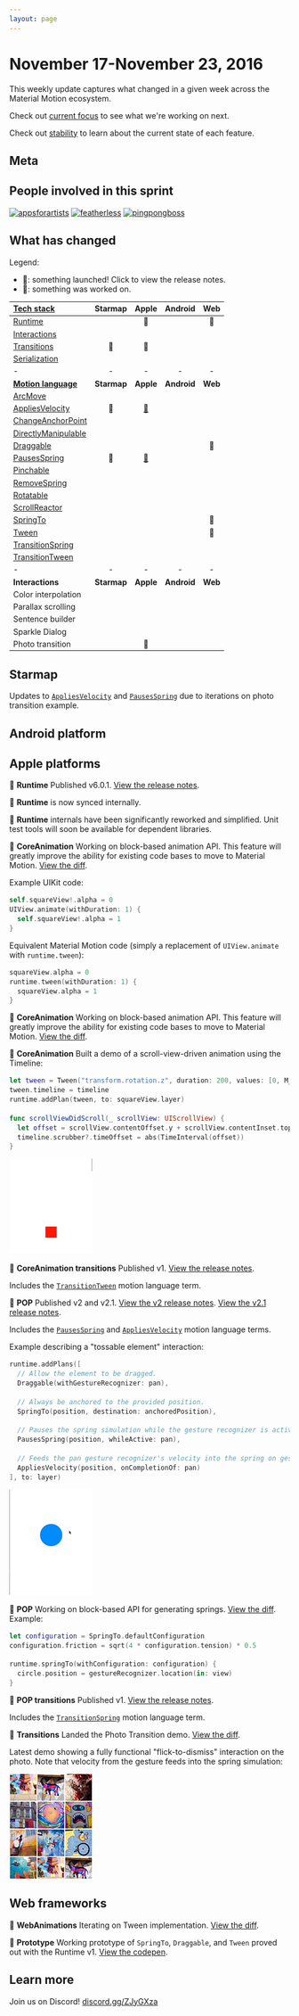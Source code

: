 ```yaml
---
layout: page
---
```


# November 17-November 23, 2016

This weekly update captures what changed in a given week across the Material Motion ecosystem.

Check out [current focus](current_focus) to see what we're working on next.

Check out [stability](stability) to learn about the current state of each feature.

## Meta



## People involved in this sprint

[![appsforartists](https://avatars0.githubusercontent.com/u/926648?v=3&s=100)](https://github.com/appsforartists)
[![featherless](https://avatars0.githubusercontent.com/u/45670?v=3&s=100)](https://github.com/jverkoey)
[![pingpongboss](https://avatars0.githubusercontent.com/u/719914?v=3&s=100)](https://github.com/pingpongboss)

## What has changed

Legend:

- 🎉: something launched! Click to view the release notes.
- 📝: something was worked on.

| [Tech stack](https://material-motion.github.io/material-motion/starmap/specifications/#tech-stack)                        | Starmap | Apple | Android | Web |
|:--------------|:-------:|:-----:|:-------:|:---:|
| [Runtime](https://material-motion.github.io/material-motion/starmap/specifications/runtime/)                              |   |🎉 |   |📝 |
| [Interactions](https://material-motion.github.io/material-motion/starmap/specifications/interactions/)                    |   |   |   |   |
| [Transitions](https://material-motion.github.io/material-motion/starmap/specifications/interactions/transitions/)         |📝 |📝 |   |   |
| [Serialization](https://material-motion.github.io/material-motion/starmap/specifications/serialization)                   |   |   |   |   |
| - | - | - | - | - |
| **[Motion language](https://material-motion.github.io/material-motion/starmap/specifications/motion-family)**             | **Starmap** | **Apple**  | **Android** | **Web**    |
| [ArcMove](https://material-motion.github.io/material-motion/starmap/specifications/plans/ArcMove)                         |   |   |   |   |
| [AppliesVelocity](https://material-motion.github.io/material-motion/starmap/specifications/plans/AppliesVelocity)         |📝 |[🎉](https://github.com/material-motion/pop-swift/releases/tag/v2.1.0) |   |   |
| [ChangeAnchorPoint](https://material-motion.github.io/material-motion/starmap/specifications/plans/ChangeAnchorPoint)     |   |   |   |   |
| [DirectlyManipulable](https://material-motion.github.io/material-motion/starmap/specifications/plans/DirectlyManipulable) |   |   |   |   |
| [Draggable](https://material-motion.github.io/material-motion/starmap/specifications/plans/Draggable)                     |   |   |   |📝 |
| [PausesSpring](https://material-motion.github.io/material-motion/starmap/specifications/plans/PausesSpring)               |🎉 |[🎉](https://github.com/material-motion/pop-swift/releases/tag/v2.1.0) |   |   |
| [Pinchable](https://material-motion.github.io/material-motion/starmap/specifications/plans/Pinchable)                     |   |   |   |   |
| [RemoveSpring](https://material-motion.github.io/material-motion/starmap/specifications/plans/RemoveSpring)               |   |   |   |   |
| [Rotatable](https://material-motion.github.io/material-motion/starmap/specifications/plans/Rotatable)                     |   |   |   |   |
| [ScrollReactor](https://material-motion.github.io/material-motion/starmap/specifications/plans/ScrollReactor)             |   |   |   |   |
| [SpringTo](https://material-motion.github.io/material-motion/starmap/specifications/plans/SpringTo)                       |   |   |   |📝 |
| [Tween](https://material-motion.github.io/material-motion/starmap/specifications/plans/Tween)                             |   |   |   |📝 |
| [TransitionSpring](https://material-motion.github.io/material-motion/starmap/specifications/plans/TransitionSpring)       |   |   |   |   |
| [TransitionTween](https://material-motion.github.io/material-motion/starmap/specifications/plans/TransitionTween)         |   |   |   |   |
| - | - | - | - | - |
| **Interactions**      | **Starmap** | **Apple** | **Android** | **Web** |
|  Color interpolation  |   |   |    |   |
|  Parallax scrolling   |   |   |    |   |
|  Sentence builder     |   |   |    |   |
|  Sparkle Dialog       |   |   |    |   |
|  Photo transition     |   |🎉 |    |   |

## Starmap

Updates to [`AppliesVelocity`](https://material-motion.github.io/material-motion/starmap/specifications/plans/AppliesVelocity)
and [`PausesSpring`](https://material-motion.github.io/material-motion/starmap/specifications/plans/PausesSpring) due to iterations on photo transition example.

## Android platform

## Apple platforms

🎉 **Runtime** Published v6.0.1. [View the release notes](https://github.com/material-motion/runtime-objc/releases/tag/v6.0.1).

🎉 **Runtime** is now synced internally.

📝 **Runtime** internals have been significantly reworked and simplified. Unit test tools will soon be available for dependent libraries.

📝 **CoreAnimation** Working on block-based animation API. This feature will greatly improve the ability for existing code bases to move to Material Motion. [View the diff](http://codereview.cc/D1904).

Example UIKit code:

```swift
self.squareView!.alpha = 0
UIView.animate(withDuration: 1) {
  self.squareView!.alpha = 1
}
```

Equivalent Material Motion code (simply a replacement of `UIView.animate` with `runtime.tween`):

```swift
squareView.alpha = 0
runtime.tween(withDuration: 1) {
  squareView.alpha = 1
}
```

📝 **CoreAnimation** Working on block-based animation API. This feature will greatly improve the ability for existing code bases to move to Material Motion. [View the diff](http://codereview.cc/D1904).

📝 **CoreAnimation** Built a demo of a scroll-view-driven animation using the Timeline:

```swift
let tween = Tween("transform.rotation.z", duration: 200, values: [0, M_PI])
tween.timeline = timeline
runtime.addPlan(tween, to: squareView.layer)

func scrollViewDidScroll(_ scrollView: UIScrollView) {
  let offset = scrollView.contentOffset.y + scrollView.contentInset.top
  timeline.scrubber?.timeOffset = abs(TimeInterval(offset))
}
```

![](2016-11-23-dragdriven.gif)

🎉 **CoreAnimation transitions** Published v1. [View the release notes](https://github.com/material-motion/coreanimation-transitions-swift/releases/tag/v1.0.0).

Includes the [`TransitionTween`](https://material-motion.github.io/material-motion/starmap/specifications/plans/TransitionTween) motion language term.

🎉 **POP** Published v2 and v2.1. [View the v2 release notes](https://github.com/material-motion/pop-swift/releases/tag/v2.0.0). [View the v2.1 release notes](https://github.com/material-motion/pop-swift/releases/tag/v2.1.0).

Includes the [`PausesSpring`](https://material-motion.github.io/material-motion/starmap/specifications/plans/PausesSpring) and [`AppliesVelocity`](https://material-motion.github.io/material-motion/starmap/specifications/plans/AppliesVelocity) motion language terms.

Example describing a "tossable element" interaction:

```swift
runtime.addPlans([
  // Allow the element to be dragged.
  Draggable(withGestureRecognizer: pan),

  // Always be anchored to the provided position.
  SpringTo(position, destination: anchoredPosition),

  // Pauses the spring simulation while the gesture recognizer is active.
  PausesSpring(position, whileActive: pan),

  // Feeds the pan gesture recognizer's velocity into the spring on gesture completion.
  AppliesVelocity(position, onCompletionOf: pan)
], to: layer)
```

![](2016-11-23-tossable.gif)

📝 **POP** Working on block-based API for generating springs. [View the diff](http://codereview.cc/D2006). Example:

```swift
let configuration = SpringTo.defaultConfiguration
configuration.friction = sqrt(4 * configuration.tension) * 0.5

runtime.springTo(withConfiguration: configuration) {
  circle.position = gestureRecognizer.location(in: view)
}
```

🎉 **POP transitions** Published v1. [View the release notes](https://github.com/material-motion/pop-transitions-swift/releases/tag/v1.0.0).

Includes the [`TransitionSpring`](https://material-motion.github.io/material-motion/starmap/specifications/plans/TransitionSpring) motion language term.

🎉 **Transitions** Landed the Photo Transition demo. [View the diff](http://codereview.cc/D1905).

Latest demo showing a fully functional "flick-to-dismiss" interaction on the photo. Note that velocity from the gesture feeds into the spring simulation:

![](2016-11-23-tossable-photo.gif)

## Web frameworks

📝 **WebAnimations** Iterating on Tween implementation. [View the diff](http://codereview.cc/D1991).

📝 **Prototype** Working prototype of `SpringTo`, `Draggable`, and `Tween` proved out with the Runtime v1. [View the codepen](http://codepen.io/anon/pen/QGdGRp?editors=1111).

## Learn more

Join us on Discord! [discord.gg/ZJyGXza](https://discord.gg/ZJyGXza)

